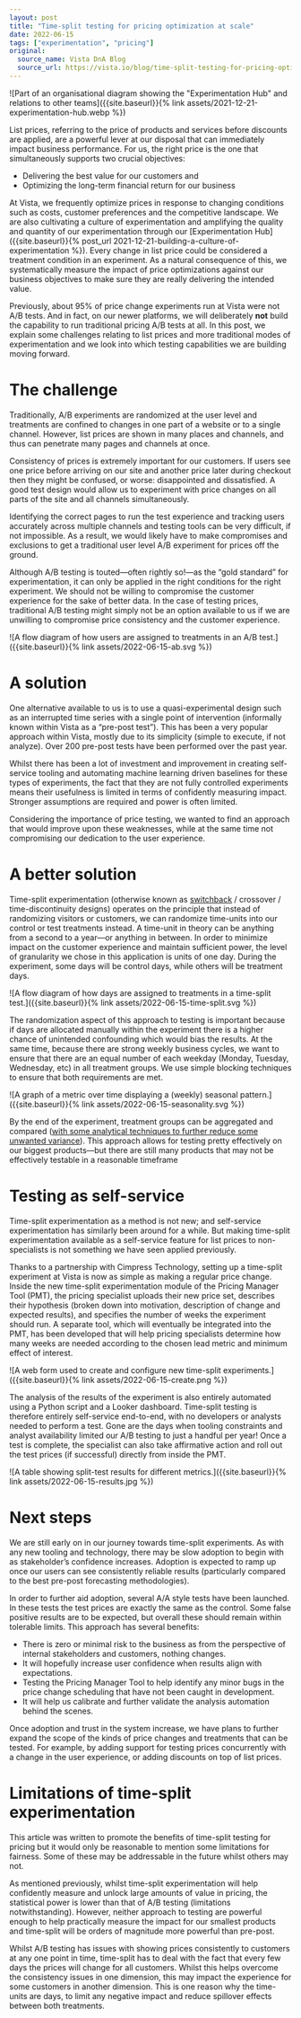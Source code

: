 ```yaml
---
layout: post
title: "Time-split testing for pricing optimization at scale"
date: 2022-06-15
tags: ["experimentation", "pricing"]
original:
  source_name: Vista DnA Blog
  source_url: https://vista.io/blog/time-split-testing-for-pricing-optimization-at-scale
---
```


![Part of an organisational diagram showing the "Experimentation Hub" and relations to other teams]({{site.baseurl}}{% link assets/2021-12-21-experimentation-hub.webp %})

List prices, referring to the price of products and services before discounts are applied, are a powerful lever at our disposal that can immediately impact business performance. For us, the right price is the one that simultaneously supports two crucial objectives:

- Delivering the best value for our customers and
- Optimizing the long-term financial return for our business

At Vista, we frequently optimize prices in response to changing conditions such as costs, customer preferences and the competitive landscape. We are also cultivating a culture of experimentation and amplifying the quality and quantity of our experimentation through our [Experimentation Hub]({{site.baseurl}}{% post_url 2021-12-21-building-a-culture-of-experimentation %}). Every change in list price could be considered a treatment condition in an experiment. As a natural consequence of this, we systematically measure the impact of price optimizations against our business objectives to make sure they are really delivering the intended value.

Previously, about 95% of price change experiments run at Vista were not A/B tests. And in fact, on our newer platforms, we will deliberately **not** build the capability to run traditional pricing A/B tests at all. In this post, we explain some challenges relating to list prices and more traditional modes of experimentation and we look into which testing capabilities we are building moving forward.

# The challenge

Traditionally, A/B experiments are randomized at the user level and treatments are confined to changes in one part of a website or to a single channel. However, list prices are shown in many places and channels, and thus can penetrate many pages and channels at once.

Consistency of prices is extremely important for our customers. If users see one price before arriving on our site and another price later during checkout then they might be confused, or worse: disappointed and dissatisfied. A good test design would allow us to experiment with price changes on all parts of the site and all channels simultaneously.

Identifying the correct pages to run the test experience and tracking users accurately across multiple channels and testing tools can be very difficult, if not impossible. As a result, we would likely have to make compromises and exclusions to get a traditional user level A/B experiment for prices off the ground.

Although A/B testing is touted—often rightly so!—as the “gold standard” for experimentation, it can only be applied in the right conditions for the right experiment. We should not be willing to compromise the customer experience for the sake of better data. In the case of testing prices, traditional A/B testing might simply not be an option available to us if we are unwilling to compromise price consistency and the customer experience.

![A flow diagram of how users are assigned to treatments in an A/B test.]({{site.baseurl}}{% link assets/2022-06-15-ab.svg %})

# A solution

One alternative available to us is to use a quasi-experimental design such as an interrupted time series with a single point of intervention (informally known within Vista as a “pre-post test”). This has been a very popular approach within Vista, mostly due to its simplicity (simple to execute, if not analyze). Over 200 pre-post tests have been performed over the past year.

Whilst there has been a lot of investment and improvement in creating self-service tooling and automating machine learning driven baselines for these types of experiments, the fact that they are not fully controlled experiments means their usefulness is limited in terms of confidently measuring impact. Stronger assumptions are required and power is often limited.

Considering the importance of price testing, we wanted to find an approach that would improve upon these weaknesses, while at the same time not compromising our dedication to the user experience.

# A better solution

Time-split experimentation (otherwise known as [switchback](https://doordash.engineering/2018/02/13/switchback-tests-and-randomized-experimentation-under-network-effects-at-doordash/) / crossover / time-discontinuity designs) operates on the principle that instead of randomizing visitors or customers, we can randomize time-units into our control or test treatments instead. A time-unit in theory can be anything from a second to a year—or anything in between. In order to minimize impact on the customer experience and maintain sufficient power, the level of granularity we chose in this application is units of one day. During the experiment, some days will be control days, while others will be treatment days.

![A flow diagram of how days are assigned to treatments in a time-split test.]({{site.baseurl}}{% link assets/2022-06-15-time-split.svg %})

The randomization aspect of this approach to testing is important because if days are allocated manually within the experiment there is a higher chance of unintended confounding which would bias the results. At the same time, because there are strong weekly business cycles, we want to ensure that there are an equal number of each weekday (Monday, Tuesday, Wednesday, etc) in all treatment groups. We use simple blocking techniques to ensure that both requirements are met.

![A graph of a metric over time displaying a (weekly) seasonal pattern.]({{site.baseurl}}{% link assets/2022-06-15-seasonality.svg %})

By the end of the experiment, treatment groups can be aggregated and compared ([with some analytical techniques to further reduce some unwanted variance](https://towardsdatascience.com/online-experiments-tricks-variance-reduction-291b6032dcd7)). This approach allows for testing pretty effectively on our biggest products—but there are still many products that may not be effectively testable in a reasonable timeframe
 
# Testing as self-service

Time-split experimentation as a method is not new; and self-service experimentation has similarly been around for a while. But making time-split experimentation available as a self-service feature for list prices to non-specialists is not something we have seen applied previously.

Thanks to a partnership with Cimpress Technology, setting up a time-split experiment at Vista is now as simple as making a regular price change. Inside the new time-split experimentation module of the Pricing Manager Tool (PMT), the pricing specialist uploads their new price set, describes their hypothesis (broken down into motivation, description of change and expected results), and specifies the number of weeks the experiment should run. A separate tool, which will eventually be integrated into the PMT, has been developed that will help pricing specialists determine how many weeks are needed according to the chosen lead metric and minimum effect of interest.

![A web form used to create and configure new time-split experiments.]({{site.baseurl}}{% link assets/2022-06-15-create.png %})

The analysis of the results of the experiment is also entirely automated using a Python script and a Looker dashboard. Time-split testing is therefore entirely self-service end-to-end, with no developers or analysts needed to perform a test. Gone are the days when tooling constraints and analyst availability limited our A/B testing to just a handful per year! Once a test is complete, the specialist can also take affirmative action and roll out the test prices (if successful) directly from inside the PMT.

![A table showing split-test results for different metrics.]({{site.baseurl}}{% link assets/2022-06-15-results.jpg %})

# Next steps

We are still early on in our journey towards time-split experiments. As with any new tooling and technology, there may be slow adoption to begin with as stakeholder’s confidence increases. Adoption is expected to ramp up once our users can see consistently reliable results (particularly compared to the best pre-post forecasting methodologies).

In order to further aid adoption, several A/A style tests have been launched. In these tests the test prices are exactly the same as the control. Some false positive results are to be expected, but overall these should remain within tolerable limits. This approach has several benefits:

- There is zero or minimal risk to the business as from the perspective of internal stakeholders and customers, nothing changes.
- It will hopefully increase user confidence when results align with expectations.
- Testing the Pricing Manager Tool to help identify any minor bugs in the price change scheduling that have not been caught in development.
- It will help us calibrate and further validate the analysis automation behind the scenes.

Once adoption and trust in the system increase, we have plans to further expand the scope of the kinds of price changes and treatments that can be tested. For example, by adding support for testing prices concurrently with a change in the user experience, or adding discounts on top of list prices.

# Limitations of time-split experimentation

This article was written to promote the benefits of time-split testing for pricing but it would only be reasonable to mention some limitations for fairness. Some of these may be addressable in the future whilst others may not.

As mentioned previously, whilst time-split experimentation will help confidently measure and unlock large amounts of value in pricing, the statistical power is lower than that of A/B testing (limitations notwithstanding). However, neither approach to testing are powerful enough to help practically measure the impact for our smallest products and time-split will be orders of magnitude more powerful than pre-post.

Whilst A/B testing has issues with showing prices consistently to customers at any one point in time, time-split has to deal with the fact that every few days the prices will change for all customers. Whilst this helps overcome the consistency issues in one dimension, this may impact the experience for some customers in another dimension. This is one reason why the time-units are days, to limit any negative impact and reduce spillover effects between both treatments.
